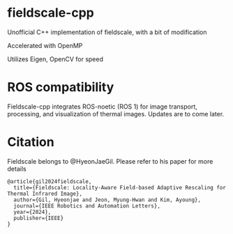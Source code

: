 # fieldscale-cpp
Unofficial C++ implementation of fieldscale, with a bit of modification

Accelerated with OpenMP

Utilizes Eigen, OpenCV for speed

# ROS compatibility
Fieldscale-cpp integrates ROS-noetic (ROS 1) for image transport, processing, and visualization of thermal images. Updates are to come later. 

# Citation

Fieldscale belongs to @HyeonJaeGil. Please refer to his paper for more details

```
@article{gil2024fieldscale,
  title={Fieldscale: Locality-Aware Field-based Adaptive Rescaling for Thermal Infrared Image},
  author={Gil, Hyeonjae and Jeon, Myung-Hwan and Kim, Ayoung},
  journal={IEEE Robotics and Automation Letters},
  year={2024},
  publisher={IEEE}
}
```
